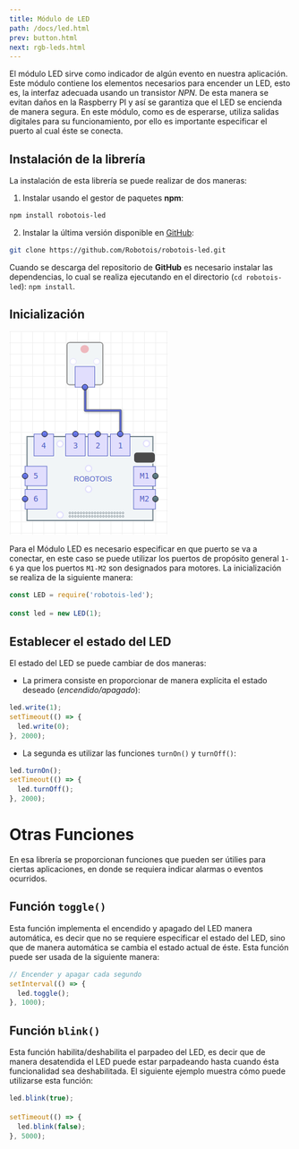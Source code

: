 ```yaml
---
title: Módulo de LED
path: /docs/led.html
prev: button.html
next: rgb-leds.html
---
```


El módulo LED sirve como indicador de algún evento en nuestra aplicación. Este módulo contiene los elementos necesarios para encender un LED, esto es, la interfaz adecuada usando un transistor *NPN*. De esta manera se evitan daños en la Raspberry PI y así se garantiza que el LED se encienda de manera segura. En este módulo, como es de esperarse, utiliza salidas digitales para su funcionamiento, por ello es importante especificar el puerto al cual éste se conecta.

## Instalación de la librería

La instalación de esta librería se puede realizar de dos maneras:

1. Instalar usando el gestor de paquetes **npm**:
```bash
npm install robotois-led
```
2. Instalar la última versión disponible en [GitHub](https://github.com/Robotois/robotois-led):
```bash
git clone https://github.com/Robotois/robotois-led.git
```
Cuando se descarga del repositorio de **GitHub** es necesario instalar las dependencias, lo cual se realiza ejecutando en el directorio (`cd robotois-led`): `npm install`.

## Inicialización
![Conexión del LED](../images/docs/led-connection.png)

Para el Módulo LED es necesario especificar en que puerto se va a conectar, en este caso se puede utilizar los puertos de propósito general `1-6` ya que los puertos `M1-M2` son designados para motores. La inicialización se realiza de la siguiente manera:

```javascript
const LED = require('robotois-led');

const led = new LED(1);
```

## Establecer el estado del LED
El estado del LED se puede cambiar de dos maneras:

* La primera consiste en proporcionar de manera explícita el estado deseado (*encendido/apagado*):

```javascript
led.write(1);
setTimeout(() => {
  led.write(0);
}, 2000);
```
* La segunda es utilizar las funciones `turnOn()` y `turnOff()`:

```javascript
led.turnOn();
setTimeout(() => {
  led.turnOff();
}, 2000);
```

# Otras Funciones
En esa librería se proporcionan funciones que pueden ser útilies para ciertas aplicaciones, en donde se requiera indicar alarmas o eventos ocurridos.


## Función `toggle()`

Esta función implementa el encendido y apagado del LED manera automática, es decir que no se requiere especificar el estado del LED, sino que de manera automática se cambia el estado actual de éste. Esta función puede ser usada de la siguiente manera:

```javascript
// Encender y apagar cada segundo
setInterval(() => {
  led.toggle();
}, 1000);
```

## Función `blink()`
Esta función habilita/deshabilita el parpadeo del LED, es decir que de manera desatendida el LED puede estar parpadeando hasta cuando ésta funcionalidad sea deshabilitada. El siguiente ejemplo muestra cómo puede utilizarse esta función:

```javascript
led.blink(true);

setTimeout(() => {
  led.blink(false);
}, 5000);
```
